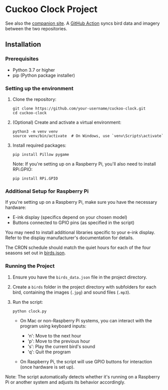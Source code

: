 # Cuckoo Clock Project

See also the [companion site](http://github.com/dnywh/cuckoo-clock-site). A [GitHub Action](https://github.com/dnywh/cuckoo-clock/blob/main/.github/workflows/sync-birds.yml) syncs bird data and imagery between the two repositories.

## Installation

### Prerequisites

- Python 3.7 or higher
- pip (Python package installer)

### Setting up the environment

1. Clone the repository:

   ```
   git clone https://github.com/your-username/cuckoo-clock.git
   cd cuckoo-clock
   ```

2. (Optional) Create and activate a virtual environment:

   ```
   python3 -m venv venv
   source venv/bin/activate  # On Windows, use `venv\Scripts\activate`
   ```

3. Install required packages:

   ```
   pip install Pillow pygame
   ```

   Note: If you're setting up on a Raspberry Pi, you'll also need to install RPi.GPIO:

   ```
   pip install RPi.GPIO
   ```

### Additional Setup for Raspberry Pi

If you're setting up on a Raspberry Pi, make sure you have the necessary hardware:

- E-ink display (specifics depend on your chosen model)
- Buttons connected to GPIO pins (as specified in the script)

You may need to install additional libraries specific to your e-ink display. Refer to the display manufacturer's documentation for details.

The CRON schedule should match the quiet hours for each of the four seasons set out in [birds.json](birds.json).

### Running the Project

1. Ensure you have the `birds_data.json` file in the project directory.

2. Create a `birds` folder in the project directory with subfolders for each bird, containing the images (`.jpg`) and sound files (`.mp3`).

3. Run the script:

   ```
   python clock.py
   ```

   - On Mac or non-Raspberry Pi systems, you can interact with the program using keyboard inputs:

     - 'n': Move to the next hour
     - 'p': Move to the previous hour
     - 's': Play the current bird's sound
     - 'q': Quit the program

   - On Raspberry Pi, the script will use GPIO buttons for interaction (once hardware is set up).

Note: The script automatically detects whether it's running on a Raspberry Pi or another system and adjusts its behavior accordingly.
